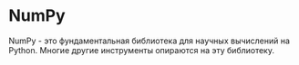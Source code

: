 # NumPy

NumPy - это фундаментальная библиотека для научных вычислений на Python. Многие другие инструменты опираются на эту библиотеку.
